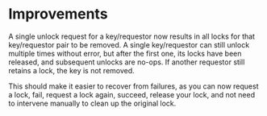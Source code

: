 # Improvements

A single unlock request for a key/requestor now results in all locks
for that key/requestor pair to be removed. A single key/requestor can still
unlock multiple times without error, but after the first one, its locks
have been released, and subsequent unlocks are no-ops. If another requestor
still retains a lock, the key is not removed.

This should make it easier to recover from failures, as you can now request
a lock, fail, request a lock again, succeed, release your lock, and not need
to intervene manually to clean up the original lock.
